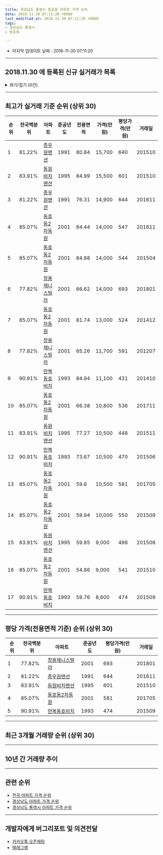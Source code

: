 ```yaml
---
title: 경상남도 통영시 동호동 아파트 가격 순위
date: 2018-11-30 07:11:20 +0900
last_modified_at: 2018-11-30 07:11:20 +0900
tags:
- 경상남도 통영시
- 동호동

---
```


* 마지막 업데이트 날짜 : 2018-11-30 07:11:20

---

## 2018.11.30 에 등록된 신규 실거래가 목록

<details>
<summary>펴기/접기 (0건)</summary>
<div markdown="1">

|아파트|전국백분위|준공년도|전용면적|가격(만원)|평당가격(만원)|거래일|
|---|---|---|---|---|---|---|
|없음|||||||


</div>
</details>

---

## 최고가 실거래 기준 순위 (상위 30)


|순위|전국백분위|아파트|준공년도|전용면적|가격(만원)|평당가격(만원)|거래일|
|---|---|---|---|---|---|---|---|
|1|81.22%|[종우원맨션](https://search.naver.com/search.naver?query=%EA%B2%BD%EC%83%81%EB%82%A8%EB%8F%84+%ED%86%B5%EC%98%81%EC%8B%9C+%EB%8F%99%ED%98%B8%EB%8F%99+%EC%A2%85%EC%9A%B0%EC%9B%90%EB%A7%A8%EC%85%98)|1991|80.84|15,700|640|201510|
|2|83.91%|[동원비치맨션](https://search.naver.com/search.naver?query=%EA%B2%BD%EC%83%81%EB%82%A8%EB%8F%84+%ED%86%B5%EC%98%81%EC%8B%9C+%EB%8F%99%ED%98%B8%EB%8F%99+%EB%8F%99%EC%9B%90%EB%B9%84%EC%B9%98%EB%A7%A8%EC%85%98)|1995|84.99|15,500|601|201510|
|3|81.22%|[종우원맨션](https://search.naver.com/search.naver?query=%EA%B2%BD%EC%83%81%EB%82%A8%EB%8F%84+%ED%86%B5%EC%98%81%EC%8B%9C+%EB%8F%99%ED%98%B8%EB%8F%99+%EC%A2%85%EC%9A%B0%EC%9B%90%EB%A7%A8%EC%85%98)|1991|76.31|14,900|644|201611|
|4|85.07%|[동호동2차동원](https://search.naver.com/search.naver?query=%EA%B2%BD%EC%83%81%EB%82%A8%EB%8F%84+%ED%86%B5%EC%98%81%EC%8B%9C+%EB%8F%99%ED%98%B8%EB%8F%99+%EB%8F%99%ED%98%B8%EB%8F%992%EC%B0%A8%EB%8F%99%EC%9B%90)|2001|84.44|14,000|547|201611|
|5|85.07%|[동호동2차동원](https://search.naver.com/search.naver?query=%EA%B2%BD%EC%83%81%EB%82%A8%EB%8F%84+%ED%86%B5%EC%98%81%EC%8B%9C+%EB%8F%99%ED%98%B8%EB%8F%99+%EB%8F%99%ED%98%B8%EB%8F%992%EC%B0%A8%EB%8F%99%EC%9B%90)|2001|84.88|14,000|544|201504|
|6|77.82%|[창용제니스빌라](https://search.naver.com/search.naver?query=%EA%B2%BD%EC%83%81%EB%82%A8%EB%8F%84+%ED%86%B5%EC%98%81%EC%8B%9C+%EB%8F%99%ED%98%B8%EB%8F%99+%EC%B0%BD%EC%9A%A9%EC%A0%9C%EB%8B%88%EC%8A%A4%EB%B9%8C%EB%9D%BC)|2001|66.62|14,000|693|201801|
|7|85.07%|[동호동2차동원](https://search.naver.com/search.naver?query=%EA%B2%BD%EC%83%81%EB%82%A8%EB%8F%84+%ED%86%B5%EC%98%81%EC%8B%9C+%EB%8F%99%ED%98%B8%EB%8F%99+%EB%8F%99%ED%98%B8%EB%8F%992%EC%B0%A8%EB%8F%99%EC%9B%90)|2001|81.74|13,000|524|201412|
|8|77.82%|[창용제니스빌라](https://search.naver.com/search.naver?query=%EA%B2%BD%EC%83%81%EB%82%A8%EB%8F%84+%ED%86%B5%EC%98%81%EC%8B%9C+%EB%8F%99%ED%98%B8%EB%8F%99+%EC%B0%BD%EC%9A%A9%EC%A0%9C%EB%8B%88%EC%8A%A4%EB%B9%8C%EB%9D%BC)|2001|65.26|11,700|591|201207|
|9|90.91%|[만복동호비치](https://search.naver.com/search.naver?query=%EA%B2%BD%EC%83%81%EB%82%A8%EB%8F%84+%ED%86%B5%EC%98%81%EC%8B%9C+%EB%8F%99%ED%98%B8%EB%8F%99+%EB%A7%8C%EB%B3%B5%EB%8F%99%ED%98%B8%EB%B9%84%EC%B9%98)|1993|84.94|11,100|431|201410|
|10|85.07%|[동호동2차동원](https://search.naver.com/search.naver?query=%EA%B2%BD%EC%83%81%EB%82%A8%EB%8F%84+%ED%86%B5%EC%98%81%EC%8B%9C+%EB%8F%99%ED%98%B8%EB%8F%99+%EB%8F%99%ED%98%B8%EB%8F%992%EC%B0%A8%EB%8F%99%EC%9B%90)|2001|66.38|10,800|536|201711|
|11|83.91%|[동원비치맨션](https://search.naver.com/search.naver?query=%EA%B2%BD%EC%83%81%EB%82%A8%EB%8F%84+%ED%86%B5%EC%98%81%EC%8B%9C+%EB%8F%99%ED%98%B8%EB%8F%99+%EB%8F%99%EC%9B%90%EB%B9%84%EC%B9%98%EB%A7%A8%EC%85%98)|1995|77.27|10,500|448|201511|
|12|90.91%|[만복동호비치](https://search.naver.com/search.naver?query=%EA%B2%BD%EC%83%81%EB%82%A8%EB%8F%84+%ED%86%B5%EC%98%81%EC%8B%9C+%EB%8F%99%ED%98%B8%EB%8F%99+%EB%A7%8C%EB%B3%B5%EB%8F%99%ED%98%B8%EB%B9%84%EC%B9%98)|1993|73.67|10,500|470|201506|
|13|85.07%|[동호동2차동원](https://search.naver.com/search.naver?query=%EA%B2%BD%EC%83%81%EB%82%A8%EB%8F%84+%ED%86%B5%EC%98%81%EC%8B%9C+%EB%8F%99%ED%98%B8%EB%8F%99+%EB%8F%99%ED%98%B8%EB%8F%992%EC%B0%A8%EB%8F%99%EC%9B%90)|2001|59.6|10,500|581|201705|
|14|85.07%|[동호동2차동원](https://search.naver.com/search.naver?query=%EA%B2%BD%EC%83%81%EB%82%A8%EB%8F%84+%ED%86%B5%EC%98%81%EC%8B%9C+%EB%8F%99%ED%98%B8%EB%8F%99+%EB%8F%99%ED%98%B8%EB%8F%992%EC%B0%A8%EB%8F%99%EC%9B%90)|2001|59.94|10,000|550|201509|
|15|83.91%|[동원비치맨션](https://search.naver.com/search.naver?query=%EA%B2%BD%EC%83%81%EB%82%A8%EB%8F%84+%ED%86%B5%EC%98%81%EC%8B%9C+%EB%8F%99%ED%98%B8%EB%8F%99+%EB%8F%99%EC%9B%90%EB%B9%84%EC%B9%98%EB%A7%A8%EC%85%98)|1995|59.85|9,000|496|201508|
|16|85.07%|[동호동2차동원](https://search.naver.com/search.naver?query=%EA%B2%BD%EC%83%81%EB%82%A8%EB%8F%84+%ED%86%B5%EC%98%81%EC%8B%9C+%EB%8F%99%ED%98%B8%EB%8F%99+%EB%8F%99%ED%98%B8%EB%8F%992%EC%B0%A8%EB%8F%99%EC%9B%90)|2001|54.86|9,000|541|201510|
|17|90.91%|[만복동호비치](https://search.naver.com/search.naver?query=%EA%B2%BD%EC%83%81%EB%82%A8%EB%8F%84+%ED%86%B5%EC%98%81%EC%8B%9C+%EB%8F%99%ED%98%B8%EB%8F%99+%EB%A7%8C%EB%B3%B5%EB%8F%99%ED%98%B8%EB%B9%84%EC%B9%98)|1993|59.76|8,600|474|201509|


---

## 평당 가격(전용면적 기준) 순위 (상위 30)


|순위|전국백분위|아파트|준공년도|평당가격(만원)|거래일|
|---|---|---|---|---|---|
|1|77.82%|[창용제니스빌라](https://search.naver.com/search.naver?query=%EA%B2%BD%EC%83%81%EB%82%A8%EB%8F%84+%ED%86%B5%EC%98%81%EC%8B%9C+%EB%8F%99%ED%98%B8%EB%8F%99+%EC%B0%BD%EC%9A%A9%EC%A0%9C%EB%8B%88%EC%8A%A4%EB%B9%8C%EB%9D%BC)|2001|693|201801|
|2|81.22%|[종우원맨션](https://search.naver.com/search.naver?query=%EA%B2%BD%EC%83%81%EB%82%A8%EB%8F%84+%ED%86%B5%EC%98%81%EC%8B%9C+%EB%8F%99%ED%98%B8%EB%8F%99+%EC%A2%85%EC%9A%B0%EC%9B%90%EB%A7%A8%EC%85%98)|1991|644|201611|
|3|83.91%|[동원비치맨션](https://search.naver.com/search.naver?query=%EA%B2%BD%EC%83%81%EB%82%A8%EB%8F%84+%ED%86%B5%EC%98%81%EC%8B%9C+%EB%8F%99%ED%98%B8%EB%8F%99+%EB%8F%99%EC%9B%90%EB%B9%84%EC%B9%98%EB%A7%A8%EC%85%98)|1995|601|201510|
|4|85.07%|[동호동2차동원](https://search.naver.com/search.naver?query=%EA%B2%BD%EC%83%81%EB%82%A8%EB%8F%84+%ED%86%B5%EC%98%81%EC%8B%9C+%EB%8F%99%ED%98%B8%EB%8F%99+%EB%8F%99%ED%98%B8%EB%8F%992%EC%B0%A8%EB%8F%99%EC%9B%90)|2001|581|201705|
|5|90.91%|[만복동호비치](https://search.naver.com/search.naver?query=%EA%B2%BD%EC%83%81%EB%82%A8%EB%8F%84+%ED%86%B5%EC%98%81%EC%8B%9C+%EB%8F%99%ED%98%B8%EB%8F%99+%EB%A7%8C%EB%B3%B5%EB%8F%99%ED%98%B8%EB%B9%84%EC%B9%98)|1993|474|201509|


---

## 최근 3개월 거래량 순위 (상위 30)


<div style="width:100%;">
    <canvas id="deal_count_ranking" height="250"></canvas>
</div>


<script>
new Chart(document.getElementById("deal_count_ranking"), {
    type: 'horizontalBar',
    data: {
        labels: ['동원비치맨션', '만복동호비치', '창용제니스빌라'],
        datasets: [{
            label: '실거래 수',
            data: [5, 2, 1],
            borderColor: "rgba(255, 0, 128, 1)",
            backgroundColor: "rgba(255, 0, 128, 0.5)",
            fill: false,
        }]
    },
    options: {
        responsive: true,
        title: {
            display: true,
            text: '최근 3개월 거래량 순위'
        },
        tooltips: {
            mode: 'index',
            intersect: false,
            callbacks: {
                title: function(tooltipItems, data) {
                    return "실거래 수:";
                },
                label: function(tooltipItem, data) {
                    return data.labels[tooltipItem.index] + ": " + tooltipItem.xLabel;
                }
            }
        },
        hover: {
            mode: 'nearest',
            intersect: true
        },
        scales: {
            xAxes: [{
                display: true,
                scaleLabel: {
                    display: true,
                    labelString: '실거래 수'
                },
                ticks: {
                    suggestedMin: 0,
                }
            }],
            yAxes: [{
                display: true,
                ticks: {
                    autoSkip: false,
                    callback: function(value, index, values) {
                        if (value.length > 15)
                            return value.substr(0, 13) + "...";
                        else
                            return value;
                    }
                },
                scaleLabel: {
                    display: false,
                }
            }]
        }
    }
});

</script>


---

## 10년 간 거래량 추이


<div style="width:100%;">
    <canvas id="deal_progress" height="250"></canvas>
</div>

<script>
new Chart(document.getElementById("deal_progress"), {
    type: 'line',
    data: {
        labels: ['200811','200812','200901','200902','200903','200904','200905','200906','200907','200908','200909','200910','200911','200912','201001','201002','201003','201004','201005','201006','201007','201008','201009','201010','201011','201012','201101','201102','201103','201104','201105','201106','201107','201108','201109','201110','201111','201112','201201','201202','201203','201204','201205','201206','201207','201208','201209','201210','201211','201212','201301','201302','201303','201304','201305','201306','201307','201308','201309','201310','201311','201312','201401','201402','201403','201404','201405','201406','201407','201408','201409','201410','201411','201412','201501','201502','201503','201504','201505','201506','201507','201508','201509','201510','201511','201512','201601','201602','201603','201604','201605','201606','201607','201608','201609','201610','201611','201612','201701','201702','201703','201704','201705','201706','201707','201708','201709','201710','201711','201712','201801','201802','201803','201804','201805','201806','201807','201808','201809','201810','201811'],
        datasets: [{
            label: '실거래 수',
            pointRadius: 1,
            data: [17, 14, 2, 6, 6, 4, 6, 1, 1, 4, 3, 5, 2, 7, 2, 2, 7, 3, 2, 3, 2, 1, 2, 6, 3, 3, 2, 4, 5, 7, 3, 3, 0, 1, 3, 5, 3, 3, 1, 4, 1, 2, 3, 1, 3, 3, 2, 8, 2, 2, 3, 8, 3, 3, 6, 3, 4, 1, 2, 4, 5, 2, 0, 3, 2, 5, 6, 3, 5, 4, 6, 5, 3, 7, 1, 2, 1, 6, 5, 3, 4, 5, 2, 6, 2, 1, 1, 4, 3, 3, 0, 0, 1, 1, 1, 3, 2, 2, 1, 2, 3, 1, 1, 1, 1, 0, 2, 1, 4, 0, 1, 1, 5, 1, 0, 1, 2, 1, 0, 6, 2],
            borderColor: "rgba(255, 201, 14, 1)",
            backgroundColor: "rgba(255, 201, 14, 0.5)",
            fill: true,
        }]
    },
    options: {
        responsive: true,
        title: {
            display: true,
            text: '10년간 거래량 추이'
        },
        tooltips: {
            mode: 'index',
            intersect: false,
        },
        hover: {
            mode: 'nearest',
            intersect: true
        },
        scales: {
            xAxes: [{
                display: true,
                scaleLabel: {
                    display: true,
                    labelString: '년/월'
                }
            }],
            yAxes: [{
                display: true,
                ticks: {
                    suggestedMin: 0,
                },
                scaleLabel: {
                    display: true,
                    labelString: '실거래 수'
                }
            }]
        }
    }
});

</script>


---

## 관련 순위

- [전국 아파트 가격 순위](https://inasie.github.io/apt-ranking/전국)
- [경상남도 아파트 가격 순위](https://inasie.github.io/apt-ranking/경상남도)
- [경상남도 통영시 아파트 가격 순위](https://inasie.github.io/apt-ranking/경상남도-통영시)


---

## 개발자에게 버그리포트 및 의견전달

- [카카오톡 오픈채팅](https://open.kakao.com/o/gLJUAP4)
- [텔레그램](https://t.me/inasie)

